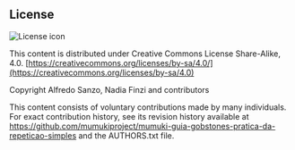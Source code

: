 ## License
![License icon](https://licensebuttons.net/l/by-sa/3.0/88x31.png)

This content is distributed under Creative Commons License Share-Alike, 4.0. [https://creativecommons.org/licenses/by-sa/4.0/](https://creativecommons.org/licenses/by-sa/4.0)

Copyright Alfredo Sanzo, Nadia Finzi and contributors

This content consists of voluntary contributions made by many
individuals. For exact contribution history, see its revision history
available at https://github.com/mumukiproject/mumuki-guia-gobstones-pratica-da-repeticao-simples and the AUTHORS.txt file.

